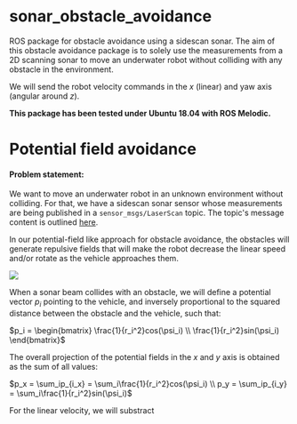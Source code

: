 # sonar_obstacle_avoidance
ROS package for obstacle avoidance using a sidescan sonar.
The aim of this obstacle avoidance package is to solely use the measurements from a 2D scanning sonar to move an underwater robot without colliding with any obstacle in the environment.

We will send the robot velocity commands in the $x$ (linear) and yaw axis (angular around $z$).

**This package has been tested under Ubuntu 18.04 with ROS Melodic.**

# Potential field avoidance

#### Problem statement:
We want to move an underwater robot in an unknown environment without colliding. For that, we have a sidescan sonar sensor whose measurements are being published in a `sensor_msgs/LaserScan` topic. The topic's message content is outlined [here](http://docs.ros.org/en/lunar/api/sensor_msgs/html/msg/LaserScan.html).

In our potential-field like approach for obstacle avoidance, the obstacles will generate repulsive fields that will make the robot decrease the linear speed and/or rotate as the vehicle approaches them. 

![](https://raw.githubusercontent.com/olayasturias/sonar_obstacle_avoidance/7ef739a28145ee3e6a69ec017fc029a9c91f0842/assets/obsav.svg)

When a sonar beam collides with an obstacle, we will define a potential vector $p_i$ pointing to the vehicle, and inversely proportional to the squared distance between the obstacle and the vehicle, such that:

$p_i = \begin{bmatrix}
\frac{1}{r_i^2}cos(\psi_i) \\
\frac{1}{r_i^2}sin(\psi_i) 
\end{bmatrix}$

The overall projection of the potential fields in the $x$ and $y$ axis is obtained as the sum of all values:

$p_x = \sum_ip_{i_x} = \sum_i\frac{1}{r_i^2}cos(\psi_i) \\
p_y = \sum_ip_{i_y} = \sum_i\frac{1}{r_i^2}sin(\psi_i)$

For the linear velocity, we will substract 